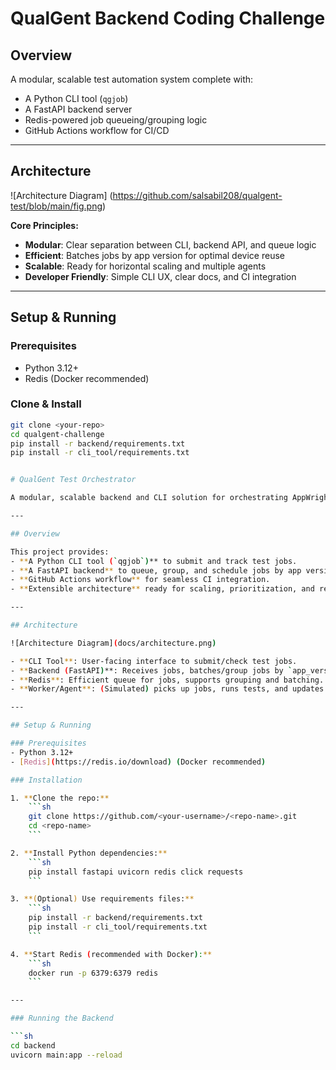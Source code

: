 # QualGent Backend Coding Challenge

## Overview

A modular, scalable test automation system complete with:
- A Python CLI tool (`qgjob`)
- A FastAPI backend server
- Redis-powered job queueing/grouping logic
- GitHub Actions workflow for CI/CD

---

## Architecture

![Architecture Diagram] (https://github.com/salsabil208/qualgent-test/blob/main/fig.png)

**Core Principles:**
- **Modular**: Clear separation between CLI, backend API, and queue logic
- **Efficient**: Batches jobs by app version for optimal device reuse
- **Scalable**: Ready for horizontal scaling and multiple agents
- **Developer Friendly**: Simple CLI UX, clear docs, and CI integration

---

## Setup & Running

### Prerequisites
- Python 3.12+
- Redis (Docker recommended)

### Clone & Install
```sh
git clone <your-repo>
cd qualgent-challenge
pip install -r backend/requirements.txt
pip install -r cli_tool/requirements.txt


# QualGent Test Orchestrator

A modular, scalable backend and CLI solution for orchestrating AppWright end-to-end tests across local devices, emulators, and BrowserStack.

---

## Overview

This project provides:
- **A Python CLI tool (`qgjob`)** to submit and track test jobs.
- **A FastAPI backend** to queue, group, and schedule jobs by app version, with Redis as a fast in-memory queue.
- **GitHub Actions workflow** for seamless CI integration.
- **Extensible architecture** ready for scaling, prioritization, and retries.

---

## Architecture

![Architecture Diagram](docs/architecture.png)

- **CLI Tool**: User-facing interface to submit/check test jobs.
- **Backend (FastAPI)**: Receives jobs, batches/group jobs by `app_version_id`, tracks status.
- **Redis**: Efficient queue for jobs, supports grouping and batching.
- **Worker/Agent**: (Simulated) picks up jobs, runs tests, and updates status.

---

## Setup & Running

### Prerequisites
- Python 3.12+
- [Redis](https://redis.io/download) (Docker recommended)

### Installation

1. **Clone the repo:**
    ```sh
    git clone https://github.com/<your-username>/<repo-name>.git
    cd <repo-name>
    ```

2. **Install Python dependencies:**
    ```sh
    pip install fastapi uvicorn redis click requests
    ```

3. **(Optional) Use requirements files:**
    ```sh
    pip install -r backend/requirements.txt
    pip install -r cli_tool/requirements.txt
    ```

4. **Start Redis (recommended with Docker):**
    ```sh
    docker run -p 6379:6379 redis
    ```

---

### Running the Backend

```sh
cd backend
uvicorn main:app --reload
